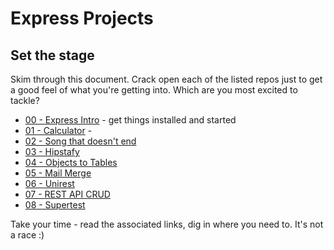 # Express Projects

## Set the stage

Skim through this document. Crack open each of the listed repos just to get a good feel of what you're getting into. Which are you most excited to tackle?

- [00 - Express Intro](00-express-intro/README.md) - get things installed and started
- [01 - Calculator](01-calculator/README.md) -
- [02 - Song that doesn't end](02-song-that-doesnt-end/README.md)
- [03 - Hipstafy](03-hipstafy/README.md)
- [04 - Objects to Tables](04-objects-to-tables/README.md)
- [05 - Mail Merge](05-mail-merge/README.md)
- [06 - Unirest](05-unirest/README.md)
- [07 - REST API CRUD](07-rest-api-crud/README.md)
- [08 - Supertest](08-supertest/README.md)

Take your time - read the associated links, dig in where you need to.  It's not a race :)
